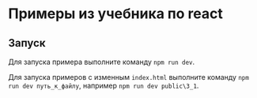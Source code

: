 # Примеры из учебника по react

## Запуск

Для запуска примера выполните команду `npm run dev`.

Для запуска примеров с изменным `index.html` выполните команду `npm run dev путь_к_файлу`, например `npm run dev public\3_1`.

